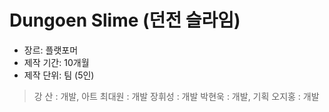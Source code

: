 # Dungoen Slime (던전 슬라임)
- 장르: 플랫포머
- 제작 기간: 10개월
- 제작 단위: 팀 (5인)
> 강 산 : 개발, 아트
> 최대원 : 개발
> 장휘성 : 개발
> 박현욱 : 개발, 기획
> 오지홍 : 개발
